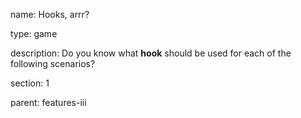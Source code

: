 name: Hooks, arrr?

type: game

description: Do you know what **hook** should be used for each of the following scenarios?

section: 1

parent: features-iii
